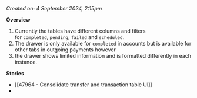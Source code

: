 *Created on: 4 September 2024, 2:15pm*

**Overview**
1. Currently the tables have different columns and filters for `completed`, `pending`, `failed` and `scheduled`.
2. The drawer is only available for `completed` in accounts but is available for other tabs in outgoing payments however
3. the drawer shows limited information and is formatted differently in each instance.

**Stories**
- [[47964 - Consolidate transfer and transaction table UI]]
- 